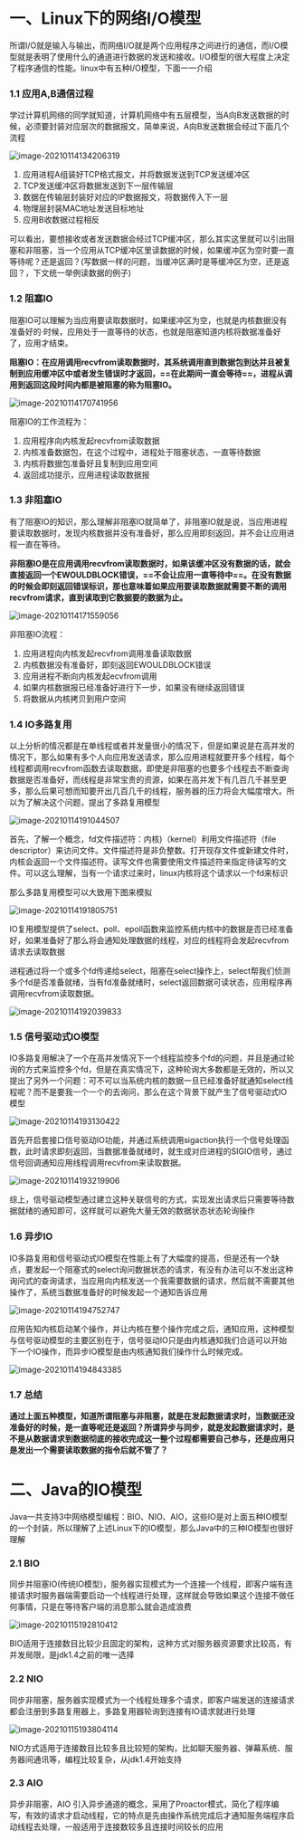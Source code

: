 # 一、Linux下的网络I/O模型

所谓I/O就是输入与输出，而网络I/O就是两个应用程序之间进行的通信，而I/O模型就是表明了使用什么的通道进行数据的发送和接收。I/O模型的很大程度上决定了程序通信的性能。linux中有五种I/O模型，下面一一介绍

### 1.1 应用A,B通信过程

学过计算机网络的同学就知道，计算机网络中有五层模型，当A向B发送数据的时候，必须要封装对应层次的数据报文，简单来说，A向B发送数据会经过下面几个流程

![image-20210114134206319](http://cdn.noteblogs.cn/image-20210114134206319.png)

1. 应用进程A组装好TCP格式报文，并将数据发送到TCP发送缓冲区
2. TCP发送缓冲区将数据发送到下一层传输层
3. 数据在传输层封装好对应的IP数据报文，将数据传入下一层
4. 物理层封装MAC地址发送目标地址
5. 应用B收数据过程相反

可以看出，要想接收或者发送数据会经过TCP缓冲区，那么其实这里就可以引出阻塞和非阻塞，当一个应用从TCP缓冲区里读数据的时候，如果缓冲区为空时要一直等待呢？还是返回？(写数据一样的问题，当缓冲区满时是等缓冲区为空，还是返回？，下文统一举例读数据的例子)

### 1.2 阻塞IO

阻塞IO可以理解为当应用要读取数据时，如果缓冲区为空，也就是内核数据没有准备好的·时候，应用处于一直等待的状态，也就是阻塞知道内核将数据准备好了，应用才结束。

**阻塞IO：在应用调用recvfrom读取数据时，其系统调用直到数据包到达并且被复制到应用缓冲区中或者发生错误时才返回，==在此期间一直会等待==，进程从调用到返回这段时间内都是被阻塞的称为阻塞IO。**

![image-20210114170741956](http://cdn.noteblogs.cn/image-20210114170741956.png)

阻塞IO的工作流程为：

1. 应用程序向内核发起recvfrom读取数据
2. 内核准备数据包，在这个过程中，进程处于阻塞状态，一直等待数据
3. 内核将数据包准备好且复制到应用空间
4. 返回成功提示，应用进程读取数据报



### 1.3 非阻塞IO

有了阻塞IO的知识，那么理解非阻塞IO就简单了，非阻塞IO就是说，当应用进程要读取数据时，发现内核数据并没有准备好，那么应用即刻返回，并不会让应用进程一直在等待。

**非阻塞IO是在应用调用recvfrom读取数据时，如果该缓冲区没有数据的话，就会直接返回一个EWOULDBLOCK错误，==不会让应用一直等待中==。在没有数据的时候会即刻返回错误标识，那也意味着如果应用要读取数据就需要不断的调用recvfrom请求，直到读取到它数据要的数据为止。**

![image-20210114171559056](http://cdn.noteblogs.cn/image-20210114171559056.png)

非阻塞IO流程：

1. 应用进程向内核发起recvfrom调用准备读取数据
2. 内核数据没有准备好，即刻返回EWOULDBLOCK错误
3. 应用进程不断向内核发起ecvfrom调用
4. 如果内核数据报已经准备好进行下一步，如果没有继续返回错误
5. 将数据从内核拷贝到用户空间

### 1.4 IO多路复用

以上分析的情况都是在单线程或者并发量很小的情况下，但是如果说是在高并发的情况下，那么如果有多个人向应用发送请求，那么应用进程就要开多个线程，每个线程都调用recvfrom函数去读取数据，即使是非阻塞的也要多个线程去不断查询数据是否准备好，而线程是非常宝贵的资源，如果在高并发下有几百几千甚至更多，那么后果可想而知要开出几百几千的线程，服务器的压力将会大幅度增大。所以为了解决这个问题，提出了多路复用模型

![image-20210114191044507](http://cdn.noteblogs.cn/image-20210114191044507.png)

首先，了解一个概念，fd文件描述符：内核)（kernel）利用文件描述符（file descriptor）来访问文件。文件描述符是非负整数。打开现存文件或新建文件时，内核会返回一个文件描述符。读写文件也需要使用文件描述符来指定待读写的文件。可以这么理解，当有一个请求过来时，linux内核将这个请求以一个fd来标识

那么多路复用模型可以大致用下图来模拟

![image-20210114191805751](http://cdn.noteblogs.cn/image-20210114191805751.png)

IO复用模型提供了select、poll、epoll函数来监控系统内核中的数据是否已经准备好，如果准备好了那么将会通知处理数据的线程，对应的线程将会发起recvfrom请求去读取数据

进程通过将一个或多个fd传递给select，阻塞在select操作上，select帮我们侦测多个fd是否准备就绪，当有fd准备就绪时，select返回数据可读状态，应用程序再调用recvfrom读取数据。

![image-20210114192039833](http://cdn.noteblogs.cn/image-20210114192039833.png)

### 1.5 信号驱动式IO模型

IO多路复用解决了一个在高并发情况下一个线程监控多个fd的问题，并且是通过轮询的方式来监控多个fd，但是在真实情况下，这种轮询大多数都是无效的，所以又提出了另外一个问题：可不可以当系统内核的数据一旦已经准备好就通知select线程呢？而不是要我一个一个的去询问，那么在这个背景下就产生了信号驱动式IO模型

![image-20210114193130422](http://cdn.noteblogs.cn/image-20210114193130422.png)

首先开启套接口信号驱动IO功能，并通过系统调用sigaction执行一个信号处理函数，此时请求即刻返回，当数据准备就绪时，就生成对应进程的SIGIO信号，通过信号回调通知应用线程调用recvfrom来读取数据。

![image-20210114193219906](http://cdn.noteblogs.cn/image-20210114193219906.png)

综上，信号驱动模型通过建立这种关联信号的方式，实现发出请求后只需要等待数据就绪的通知即可，这样就可以避免大量无效的数据状态状态轮询操作

### 1.6 异步IO

IO多路复用和信号驱动式IO模型在性能上有了大幅度的提高，但是还有一个缺点，要发起一个阻塞式的select询问数据状态的请求，有没有办法可以不发出这种询问式的查询请求，当应用向内核发送一个我需要数据的请求，然后就不需要其他操作了，系统当数据准备好的时候发起一个通知告诉应用

![image-20210114194752747](http://cdn.noteblogs.cn/image-20210114194752747.png)

 应用告知内核启动某个操作，并让内核在整个操作完成之后，通知应用，这种模型与信号驱动模型的主要区别在于，信号驱动IO只是由内核通知我们合适可以开始下一个IO操作，而异步IO模型是由内核通知我们操作什么时候完成。

![image-20210114194843385](http://cdn.noteblogs.cn/image-20210114194843385.png)

### 1.7 总结

**通过上面五种模型，知道所谓阻塞与非阻塞，就是在发起数据请求时，当数据还没准备好的时候，是一直等呢还是返回？所谓异步与同步，就是发起数据请求时，是不是从数据请求到数据彻底的接收完成这一整个过程都需要自己参与，还是应用只是发出一个需要读取数据的指令后就不管了？**

# 二、Java的IO模型

Java一共支持3中网络模型编程：BIO、NIO、AIO，这些IO是对上面五种IO模型的一个封装，所以理解了上述Linux下的IO模型，那么Java中的三种IO模型也很好理解

### 2.1 BIO

同步并阻塞IO(传统IO模型)，服务器实现模式为一个连接一个线程，即客户端有连接请求时服务器端需要启动一个线程进行处理，这样就会导致如果这个连接不做任何事情，只是在等待客户端的消息那么就会造成浪费

![image-20210115192810412](http://cdn.noteblogs.cn/image-20210115192810412.png)

BIO适用于连接数目比较少且固定的架构，这种方式对服务器资源要求比较高，有并发局限，是jdk1.4之前的唯一选择

### 2.2 NIO

同步非阻塞，服务器实现模式为一个线程处理多个请求，即客户端发送的连接请求都会注册到多路复用器上，多路复用器轮询到连接有IO请求就进行处理

![image-20210115193804114](http://cdn.noteblogs.cn/image-20210115193804114.png)

NIO方式适用于连接数目比较多且比较短的架构，比如聊天服务器、弹幕系统、服务器间通讯等，编程比较复杂，从jdk1.4开始支持

### 2.3 AIO

异步非阻塞，AIO 引入异步通道的概念，采用了Proactor模式，简化了程序编写，有效的请求才启动线程，它的特点是先由操作系统完成后才通知服务端程序启动线程去处理，一般适用于连接数较多且连接时间较长的应用


